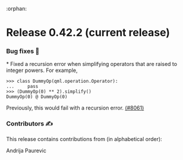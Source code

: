 :orphan:

# Release 0.42.2 (current release)

<h3>Bug fixes 🐛</h3>
* Fixed a recursion error when simplifying operators that are raised to integer powers. For example,

  ```pycon
  >>> class DummyOp(qml.operation.Operator):
  ...     pass
  >>> (DummyOp(0) ** 2).simplify()
  DummyOp(0) @ DummyOp(0)
  ```
  
  Previously, this would fail with a recursion error.
  [(#8061)](https://github.com/PennyLaneAI/pennylane/pull/8061)

<h3>Contributors ✍️</h3>

This release contains contributions from (in alphabetical order):

Andrija Paurevic